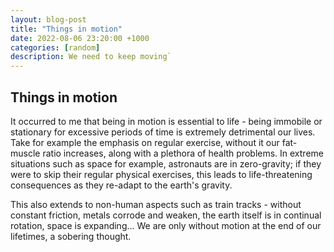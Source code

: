 ```yaml
---
layout: blog-post
title: "Things in motion"
date: 2022-08-06 23:20:00 +1000
categories: [random]
description: We need to keep moving`
---
```


## Things in motion

It occurred to me that being in motion is essential to life - being immobile or stationary for excessive periods of time is extremely detrimental our lives. Take for example the emphasis on regular exercise, without it our fat-muscle ratio increases, along with a plethora of health problems. In extreme situations such as space for example, astronauts are in zero-gravity; if they were to skip their regular physical exercises, this leads to life-threatening consequences as they re-adapt to the earth's gravity.

This also extends to non-human aspects such as train tracks - without constant friction, metals corrode and weaken, the earth itself is in continual rotation, space is expanding... We are only without motion at the end of our lifetimes, a sobering thought.
